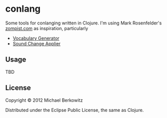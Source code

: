 # conlang

Some tools for conlanging written in Clojure. I'm using Mark Rosenfelder's
[zompist.com](http://zompist.com) as inspiration, particularly

* [Vocabulary Generator](http://zompist.com/gen.html)
* [Sound Change Applier](http://zompist.com/sca2.html)

## Usage

TBD

## License

Copyright © 2012 Michael Berkowitz

Distributed under the Eclipse Public License, the same as Clojure.
